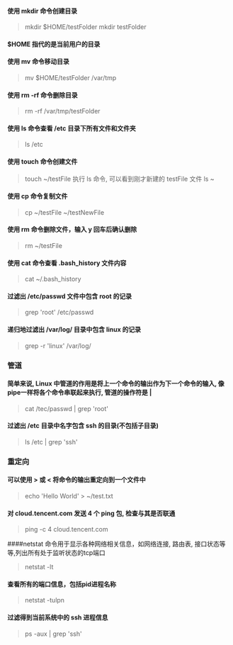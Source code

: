 #### 使用 mkdir 命令创建目录
> mkdir $HOME/testFolder
> mkdir testFolder
#### $HOME 指代的是当前用户的目录

#### 使用 mv 命令移动目录
> mv $HOME/testFolder /var/tmp

#### 使用 rm -rf 命令删除目录
> rm -rf /var/tmp/testFolder

#### 使用 ls 命令查看 /etc 目录下所有文件和文件夹
> ls /etc

#### 使用 touch 命令创建文件
> touch ~/testFile
> 执行 ls 命令, 可以看到刚才新建的 testFile 文件
> ls ~

#### 使用 cp 命令复制文件
> cp ~/testFile ~/testNewFile

#### 使用 rm 命令删除文件，输入 y 回车后确认删除
> rm ~/testFile

#### 使用 cat 命令查看 .bash_history 文件内容
> cat ~/.bash_history


#### 过滤出 /etc/passwd 文件中包含 root 的记录
> grep 'root' /etc/passwd

#### 递归地过滤出 /var/log/ 目录中包含 linux 的记录
> grep -r 'linux' /var/log/

### 管道
#### 简单来说, Linux 中管道的作用是将上一个命令的输出作为下一个命令的输入, 像 pipe一样将各个命令串联起来执行, 管道的操作符是 |
> cat /tec/passwd | grep 'root'

#### 过滤出 /etc 目录中名字包含 ssh 的目录(不包括子目录)
> ls /etc | grep 'ssh'

### 重定向
#### 可以使用 > 或 < 将命令的输出重定向到一个文件中
> echo 'Hello World' > ~/test.txt

#### 对 cloud.tencent.com 发送 4 个 ping 包, 检查与其是否联通
> ping -c 4 cloud.tencent.com



####netstat 命令用于显示各种网络相关信息，如网络连接, 路由表, 接口状态等等,列出所有处于监听状态的tcp端口
> netstat -lt

#### 查看所有的端口信息，包括pid进程名称
> netstat -tulpn

#### 过滤得到当前系统中的 ssh 进程信息
> ps -aux | grep 'ssh'

